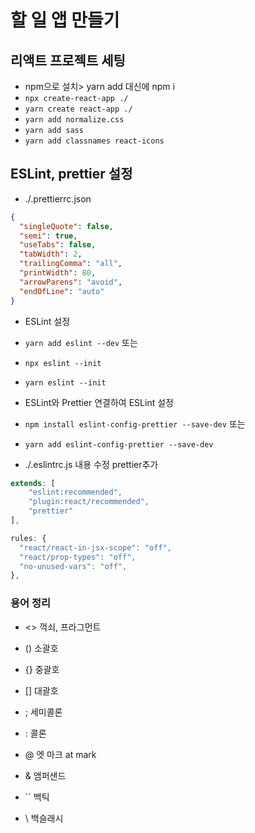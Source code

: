 # 할 일 앱 만들기

## 리액트 프로젝트 세팅

- npm으로 설치> yarn add 대신에 npm i
- `npx create-react-app ./`
- `yarn create react-app ./`
- `yarn add normalize.css`
- `yarn add sass`
- `yarn add classnames react-icons`

## ESLint, prettier 설정

- ./.prettierrc.json

```json
{
  "singleQuote": false,
  "semi": true,
  "useTabs": false,
  "tabWidth": 2,
  "trailingComma": "all",
  "printWidth": 80,
  "arrowParens": "avoid",
  "endOfLine": "auto"
}
```

- ESLint 설정
- `yarn add eslint --dev` 또는
- `npx eslint --init`
- `yarn eslint --init`

- ESLint와 Prettier 연결하여 ESLint 설정
- `npm install eslint-config-prettier --save-dev` 또는
- `yarn add eslint-config-prettier --save-dev`

- ./.eslintrc.js 내용 수정 prettier추가

```js
extends: [
    "eslint:recommended",
    "plugin:react/recommended",
    "prettier"
],
```

```js
rules: {
  "react/react-in-jsx-scope": "off",
  "react/prop-types": "off",
  "no-unused-vars": "off",
},
```

### 용어 정리

- <> 꺽쇠, 프라그먼트
- () 소괄호
- {} 중괄호
- [] 대괄호

- ; 세미콜론
- : 콜론
- @ 엣 마크 at mark
- & 앰퍼샌드
- `` 백틱
- \ 백슬래시
